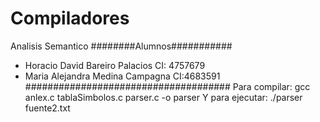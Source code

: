 # Compiladores
Analisis Semantico
########Alumnos###########
- Horacio David Bareiro Palacios CI: 4757679
- Maria Alejandra Medina Campagna CI:4683591
#####################################
Para compilar:
gcc anlex.c tablaSimbolos.c parser.c -o parser
Y para ejecutar:
./parser fuente2.txt
